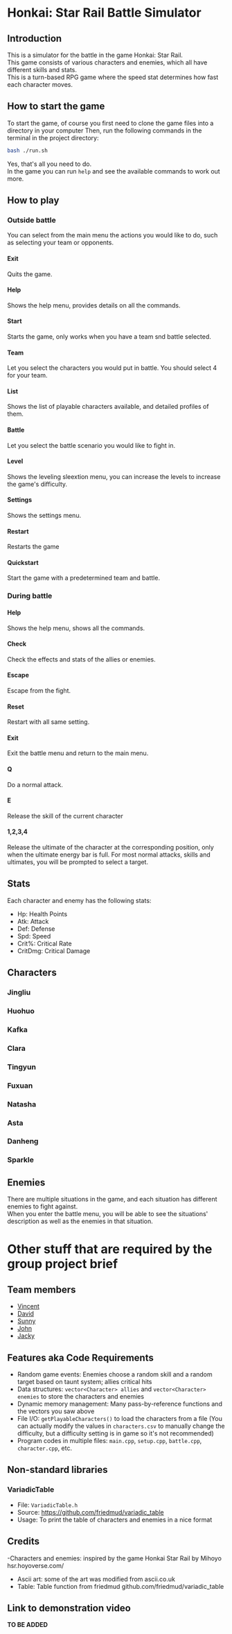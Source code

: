 # Honkai: Star Rail Battle Simulator

## Introduction
This is a simulator for the battle in the game Honkai: Star Rail.    
This game consists of various characters and enemies, which all have different skills and stats.  
This is a turn-based RPG game where the speed stat determines how fast each character moves.

## How to start the game
To start the game, of course you first need to clone the game files into a directory in your computer
Then, run the following commands in the terminal in the project directory:
```bash
bash ./run.sh
```
Yes, that's all you need to do.  
In the game you can run `help` and see the available commands to work out more.

## How to play
### Outside battle
You can select from the main menu the actions you would like to do, such as selecting your team or opponents.
#### Exit
Quits the game.
#### Help
Shows the help menu, provides details on all the commands.
#### Start
Starts the game, only works when you have a team snd battle selected.
#### Team
Let you select the characters you would put in battle. You should select 4 for your team.
#### List
Shows the list of playable characters available, and detailed profiles of them.
#### Battle
Let you select the battle scenario you would like to fight in.
#### Level
Shows the leveling sleextion menu, you can increase the levels to increase the game's difficulty.
#### Settings
Shows the settings menu.
#### Restart
Restarts the game
#### Quickstart
Start the game with a predetermined team and battle.
### During battle
#### Help
Shows the help menu, shows all the commands.
#### Check
Check the effects and stats of the allies or enemies.
#### Escape
Escape from the fight.
#### Reset
Restart with all same setting.
#### Exit
Exit the battle menu and return to the main menu.
#### Q
Do a normal attack.
#### E
Release the skill of the current character
#### 1,2,3,4
Release the ultimate of the character at the corresponding position, only when the ultimate energy bar is full.
For most normal attacks, skills and ultimates, you will be prompted to select a target.

## Stats
Each character and enemy has the following stats:
- Hp: Health Points
- Atk: Attack
- Def: Defense
- Spd: Speed
- Crit%: Critical Rate
- CritDmg: Critical Damage

## Characters
### Jingliu
### Huohuo
### Kafka
### Clara
### Tingyun
### Fuxuan
### Natasha
### Asta
### Danheng
### Sparkle

## Enemies
There are multiple situations in the game, and each situation has different enemies to fight against.  
When you enter the battle menu, you will be able to see the situations' description as well as the enemies in that situation.  

# Other stuff that are required by the group project brief
## Team members
- [Vincent](https://github.com/vinkami)
- [David](https://github.com/IamnotOscar)
- [Sunny](https://github.com/Sanichi52)
- [John](https://github.com/wanndieearly)
- [Jacky](https://github.com/Icescream46)

## Features aka Code Requirements
- Random game events: Enemies choose a random skill and a random target based on taunt system; allies critical hits
- Data structures: `vector<Character> allies` and `vector<Character> enemies` to store the characters and enemies
- Dynamic memory management: Many pass-by-reference functions and the vectors you saw above
- File I/O: `getPlayableCharacters()` to load the characters from a file (You can actually modify the values in `characters.csv` to manually change the difficulty, but a difficulty setting is in game so it's not recommended)
- Program codes in multiple files: `main.cpp`, `setup.cpp`, `battle.cpp`, `character.cpp`, etc.

## Non-standard libraries
### VariadicTable
- File: `VariadicTable.h`
- Source: https://github.com/friedmud/variadic_table
- Usage: To print the table of characters and enemies in a nice format

## Credits
-Characters and enemies: inspired by the game Honkai Star Rail by Mihoyo hsr.hoyoverse.com/
- Ascii art: some of the art was modified from ascii.co.uk
- Table: Table function from friedmud github.com/friedmud/variadic_table
## Link to demonstration video
**TO BE ADDED**